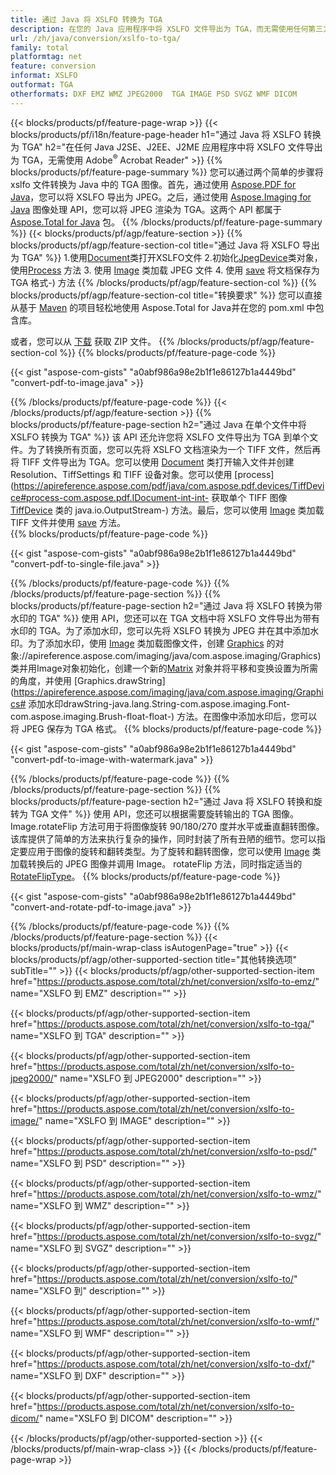 ```yaml
---
title: 通过 Java 将 XSLFO 转换为 TGA
description: 在您的 Java 应用程序中将 XSLFO 文件导出为 TGA，而无需使用任何第三方应用程序
url: /zh/java/conversion/xslfo-to-tga/
family: total
platformtag: net
feature: conversion
informat: XSLFO
outformat: TGA
otherformats: DXF EMZ WMZ JPEG2000  TGA IMAGE PSD SVGZ WMF DICOM
---
```

{{< blocks/products/pf/feature-page-wrap >}}
{{< blocks/products/pf/i18n/feature-page-header h1="通过 Java 将 XSLFO 转换为 TGA" h2="在任何 Java J2SE、J2EE、J2ME 应用程序中将 XSLFO 文件导出为 TGA，无需使用 Adobe<sup>&reg;</sup> Acrobat Reader" >}}
{{% blocks/products/pf/feature-page-summary %}}
您可以通过两个简单的步骤将 xslfo 文件转换为 Java 中的 TGA 图像。首先，通过使用 [Aspose.PDF for Java](https://products.aspose.com/pdf/java/)，您可以将 XSLFO 导出为 JPEG。之后，通过使用 [Aspose.Imaging for Java](https://products.aspose.com/imaging/java/) 图像处理 API，您可以将 JPEG 渲染为 TGA。这两个 API 都属于 [Aspose.Total for Java](https://products.aspose.com/total/java/) 包。
{{% /blocks/products/pf/feature-page-summary  %}}
{{< blocks/products/pf/agp/feature-section >}}
{{% blocks/products/pf/agp/feature-section-col title="通过 Java 将 XSLFO 导出为 TGA" %}}
1.使用[Document](https://apireference.aspose.com/pdf/java/com.aspose.pdf/Document)类打开XSLFO文件
2.初始化[JpegDevice](JpegDevice)类对象，使用[Process](https://apireference.aspose.com/pdf/java/com.aspose.pdf.devices/JpegDevice#process-com.aspose.pdf.Page-java.io.OutputStream-) 方法
3. 使用 [Image](https://apireference.aspose.com/imaging/java/com.aspose.imaging/Image) 类加载 JPEG 文件
4. 使用 [save](https://apireference.aspose.com/imaging/java/com.aspose.imaging/Image#save-java.lang.String-com.aspose.imaging.ImageOptionsBase) 将文档保存为 TGA 格式-) 方法
{{% /blocks/products/pf/agp/feature-section-col %}}
{{% blocks/products/pf/agp/feature-section-col title="转换要求" %}}
您可以直接从基于 [Maven](https://repository.aspose.com/webapp/#/artifacts/browse/tree/General/repo/com/aspose/aspose-total) 的项目轻松地使用 Aspose.Total for Java并在您的 pom.xml 中包含库。

或者，您可以从 [下载](https://downloads.aspose.com/total/java) 获取 ZIP 文件。
{{% /blocks/products/pf/agp/feature-section-col %}}
{{% blocks/products/pf/feature-page-code %}}

{{< gist "aspose-com-gists" "a0abf986a98e2b1f1e86127b1a4449bd" "convert-pdf-to-image.java" >}}


{{% /blocks/products/pf/feature-page-code %}}
{{< /blocks/products/pf/agp/feature-section >}}
{{% blocks/products/pf/feature-page-section  h2="通过 Java 在单个文件中将 XSLFO 转换为 TGA" %}}
该 API 还允许您将 XSLFO 文件导出为 TGA 到单个文件。为了转换所有页面，您可以先将 XSLFO 文档渲染为一个 TIFF 文件，然后再将 TIFF 文件导出为 TGA。您可以使用 [Document](https://apireference.aspose.com/pdf/java/com.aspose.pdf/Document) 类打开输入文件并创建 Resolution、TiffSettings 和 TIFF 设备对象。您可以使用 [process](https://apireference.aspose.com/pdf/java/com.aspose.pdf.devices/TiffDevice#process-com.aspose.pdf.IDocument-int-int- 获取单个 TIFF 图像[TiffDevice](https://apireference.aspose.com/pdf/java/com.aspose.pdf.devices/TiffDevice) 类的 java.io.OutputStream-) 方法。最后，您可以使用 [Image](https://apireference.aspose.com/imaging/java/com.aspose.imaging/Image) 类加载 TIFF 文件并使用 [save](https://apireference.aspose.com/imaging/java/com.aspose.imaging/Image#save-java.lang.String-com.aspose.imaging.ImageOptionsBase-) 方法。  
{{% blocks/products/pf/feature-page-code %}}

{{< gist "aspose-com-gists" "a0abf986a98e2b1f1e86127b1a4449bd" "convert-pdf-to-single-file.java" >}}

{{% /blocks/products/pf/feature-page-code  %}}
{{% /blocks/products/pf/feature-page-section %}}
{{% blocks/products/pf/feature-page-section  h2="通过 Java 将 XSLFO 转换为带水印的 TGA" %}}
使用 API，您还可以在 TGA 文档中将 XSLFO 文件导出为带有水印的 TGA。为了添加水印，您可以先将 XSLFO 转换为 JPEG 并在其中添加水印。为了添加水印，使用 [Image](https://apireference.aspose.com/imaging/java/com.aspose.imaging/Image) 类加载图像文件，创建 [Graphics](https) 的对象://apireference.aspose.com/imaging/java/com.aspose.imaging/Graphics)类并用Image对象初始化，创建一个新的[Matrix](https://apireference.aspose.com/imaging/java/com.aspose.imaging/Matrix) 对象并将平移和变换设置为所需的角度，并使用 [Graphics.drawString](https://apireference.aspose.com/imaging/java/com.aspose.imaging/Graphics# 添加水印drawString-java.lang.String-com.aspose.imaging.Font-com.aspose.imaging.Brush-float-float-) 方法。在图像中添加水印后，您可以将 JPEG 保存为 TGA 格式。 
{{% blocks/products/pf/feature-page-code %}}

{{< gist "aspose-com-gists" "a0abf986a98e2b1f1e86127b1a4449bd" "convert-pdf-to-image-with-watermark.java" >}}

{{% /blocks/products/pf/feature-page-code  %}}
{{% /blocks/products/pf/feature-page-section %}}
{{% blocks/products/pf/feature-page-section  h2="通过 Java 将 XSLFO 转换和旋转为 TGA 文件" %}}
使用 API，您还可以根据需要旋转输出的 TGA 图像。 Image.rotateFlip 方法可用于将图像旋转 90/180/270 度并水平或垂直翻转图像。该库提供了简单的方法来执行复杂的操作，同时封装了所有丑陋的细节。您可以指定要应用于图像的旋转和翻转类型。为了旋转和翻转图像，您可以使用 [Image](https://apireference.aspose.com/imaging/java/com.aspose.imaging/Image) 类加载转换后的 JPEG 图像并调用 Image。 rotateFlip 方法，同时指定适当的 [RotateFlipType](https://apireference.aspose.com/imaging/java/com.aspose.imaging/RotateFlipType)。 
{{% blocks/products/pf/feature-page-code %}}

{{< gist "aspose-com-gists" "a0abf986a98e2b1f1e86127b1a4449bd" "convert-and-rotate-pdf-to-image.java" >}}

{{% /blocks/products/pf/feature-page-code  %}}
{{% /blocks/products/pf/feature-page-section %}}
{{< blocks/products/pf/main-wrap-class isAutogenPage="true" >}}
{{< blocks/products/pf/agp/other-supported-section title="其他转换选项" subTitle="" >}}
{{< blocks/products/pf/agp/other-supported-section-item href="https://products.aspose.com/total/zh/net/conversion/xslfo-to-emz/" name="XSLFO 到 EMZ" description="" >}}

{{< blocks/products/pf/agp/other-supported-section-item href="https://products.aspose.com/total/zh/net/conversion/xslfo-to-tga/" name="XSLFO 到 TGA" description="" >}}

{{< blocks/products/pf/agp/other-supported-section-item href="https://products.aspose.com/total/zh/net/conversion/xslfo-to-jpeg2000/" name="XSLFO 到 JPEG2000" description="" >}}

{{< blocks/products/pf/agp/other-supported-section-item href="https://products.aspose.com/total/zh/net/conversion/xslfo-to-image/" name="XSLFO 到 IMAGE" description="" >}}

{{< blocks/products/pf/agp/other-supported-section-item href="https://products.aspose.com/total/zh/net/conversion/xslfo-to-psd/" name="XSLFO 到 PSD" description="" >}}

{{< blocks/products/pf/agp/other-supported-section-item href="https://products.aspose.com/total/zh/net/conversion/xslfo-to-wmz/" name="XSLFO 到 WMZ" description="" >}}

{{< blocks/products/pf/agp/other-supported-section-item href="https://products.aspose.com/total/zh/net/conversion/xslfo-to-svgz/" name="XSLFO 到 SVGZ" description="" >}}

{{< blocks/products/pf/agp/other-supported-section-item href="https://products.aspose.com/total/zh/net/conversion/xslfo-to/" name="XSLFO 到" description="" >}}

{{< blocks/products/pf/agp/other-supported-section-item href="https://products.aspose.com/total/zh/net/conversion/xslfo-to-wmf/" name="XSLFO 到 WMF" description="" >}}

{{< blocks/products/pf/agp/other-supported-section-item href="https://products.aspose.com/total/zh/net/conversion/xslfo-to-dxf/" name="XSLFO 到 DXF" description="" >}}

{{< blocks/products/pf/agp/other-supported-section-item href="https://products.aspose.com/total/zh/net/conversion/xslfo-to-dicom/" name="XSLFO 到 DICOM" description="" >}}


{{< /blocks/products/pf/agp/other-supported-section >}}
{{< /blocks/products/pf/main-wrap-class >}}
{{< /blocks/products/pf/feature-page-wrap >}}